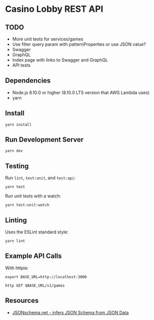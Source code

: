 # Casino Lobby REST API

## TODO

* More unit tests for services/games
* Use filter query param with patternProperties or use JSON value?
* Swagger
* GraphQL
* Index page with links to Swagger and GraphQL
* API tests

## Dependencies

* Node.js 8.10.0 or higher (8.10.0 LTS version that AWS Lambda uses)
* yarn

## Install

```
yarn install
```

## Run Development Server

```
yarn dev
```

## Testing

Run `lint`, `test:unit`, and `test:api`:

```
yarn test
```

Run unit tests with a watch:

```
yarn test:unit:watch
```

## Linting

Uses the ESLint standard style:

```
yarn lint
```

## Example API Calls

With httpie:

```
export BASE_URL=http://localhost:3000
```

```
http GET $BASE_URL/v1/games
```

## Resources

* [JSONschema.net - infers JSON Schema from JSON Data](JSONschema.net)
